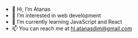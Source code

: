 - 👋 Hi, I’m Atanas
- 👀 I’m interested in web development
- 🌱 I’m currently learning JavaScript and React
- 📫 You can reach me at hi.atanasdim@gmail.com

<!---
atanas-dim/atanas-dim is a ✨ special ✨ repository because its `README.md` (this file) appears on your GitHub profile.
You can click the Preview link to take a look at your changes.
--->
